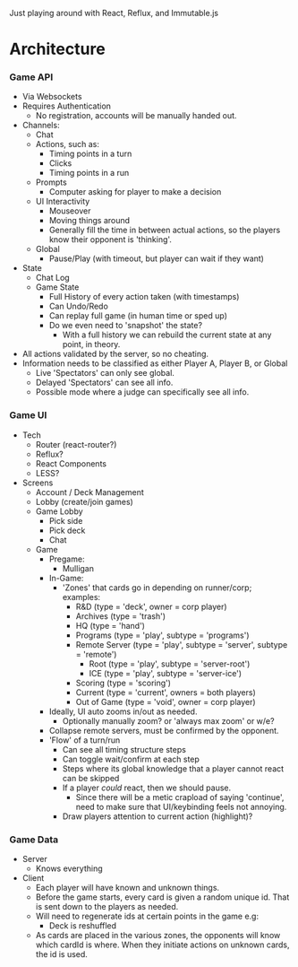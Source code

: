 Just playing around with React, Reflux, and Immutable.js


Architecture
============

### Game API

- Via Websockets
- Requires Authentication
  - No registration, accounts will be manually handed out.
- Channels:
  - Chat
  - Actions, such as:
    - Timing points in a turn
    - Clicks
    - Timing points in a run
  - Prompts
    - Computer asking for player to make a decision
  - UI Interactivity
    - Mouseover
    - Moving things around
    - Generally fill the time in between actual actions, so the players know
      their opponent is 'thinking'.
  - Global
    - Pause/Play (with timeout, but player can wait if they want)
- State
  - Chat Log
  - Game State
    - Full History of every action taken (with timestamps)
    - Can Undo/Redo
    - Can replay full game (in human time or sped up)
    - Do we even need to 'snapshot' the state?
       - With a full history we can rebuild the current state at any point, in theory.
- All actions validated by the server, so no cheating.
- Information needs to be classified as either Player A, Player B, or Global
  - Live 'Spectators' can only see global.
  - Delayed 'Spectators' can see all info.
  - Possible mode where a judge can specifically see all info.


### Game UI

- Tech
  - Router (react-router?)
  - Reflux?
  - React Components
  - LESS?
- Screens
  - Account / Deck Management
  - Lobby (create/join games)
  - Game Lobby
    - Pick side
    - Pick deck
    - Chat
  - Game
    - Pregame:
      - Mulligan
    - In-Game:
      - 'Zones' that cards go in depending on runner/corp; examples:
        - R&D (type = 'deck', owner = corp player)
        - Archives (type = 'trash')
        - HQ (type = 'hand')
        - Programs (type = 'play', subtype = 'programs')
        - Remote Server (type = 'play', subtype = 'server', subtype = 'remote')
           - Root (type = 'play', subtype = 'server-root')
           - ICE (type = 'play', subtype = 'server-ice')
        - Scoring (type = 'scoring')
        - Current (type = 'current', owners = both players)
        - Out of Game (type = 'void', owner = corp player)
    - Ideally, UI auto zooms in/out as needed.
      - Optionally manually zoom? or 'always max zoom' or w/e?
    - Collapse remote servers, must be confirmed by the opponent.
    - 'Flow' of a turn/run
      - Can see all timing structure steps
      - Can toggle wait/confirm at each step
      - Steps where its global knowledge that a player cannot react can be skipped
      - If a player *could* react, then we should pause.
         - Since there will be a metic crapload of saying 'continue', need to
           make sure that UI/keybinding feels not annoying.
      - Draw players attention to current action (highlight)?

### Game Data

- Server
  - Knows everything
- Client
  - Each player will have known and unknown things.
  - Before the game starts, every card is given a random unique id. That is sent
    down to the players as needed.
  - Will need to regenerate ids at certain points in the game e.g:
    - Deck is reshuffled
  - As cards are placed in the various zones, the opponents will know which cardId is
    where. When they initiate actions on unknown cards, the id is used.


